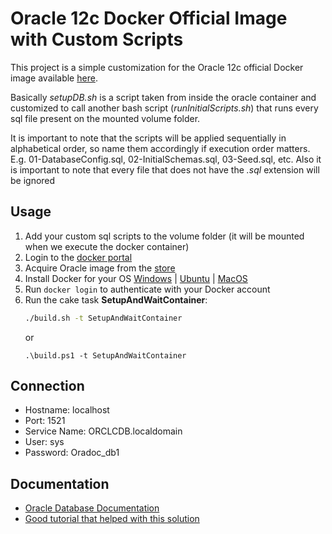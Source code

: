 # Oracle 12c Docker Official Image with Custom Scripts
This project is a simple customization for the Oracle 12c official Docker image available [here](https://hub.docker.com/_/oracle-database-enterprise-edition).

Basically *setupDB.sh* is a script taken from inside the oracle container and customized to call another bash script (*runInitialScripts.sh*) that runs every sql file present on the mounted volume folder.

It is important to note that the scripts will be applied sequentially in alphabetical order, so name them accordingly if execution order matters. E.g. 01-DatabaseConfig.sql, 02-InitialSchemas.sql, 03-Seed.sql, etc.
Also it is important to note that every file that does not have the *.sql* extension will be ignored

## Usage
1. Add your custom sql scripts to the volume folder (it will be mounted when we execute the docker container)
2. Login to the [docker portal](https://hub.docker.com/)
3. Acquire Oracle image from the [store](https://hub.docker.com/_/oracle-database-enterprise-edition)
4. Install Docker for your OS [Windows](https://docs.docker.com/docker-for-windows/install/) | [Ubuntu](https://docs.docker.com/install/linux/docker-ce/ubuntu/) | [MacOS](https://docs.docker.com/docker-for-mac/install/)
5. Run `docker login` to authenticate with your Docker account
6. Run the cake task **SetupAndWaitContainer**:
    ```bash
    ./build.sh -t SetupAndWaitContainer
    ```
    or
    ```
    .\build.ps1 -t SetupAndWaitContainer
    ```

## Connection
- Hostname: localhost
- Port: 1521
- Service Name: ORCLCDB.localdomain
- User: sys
- Password: Oradoc_db1

## Documentation
- [Oracle Database Documentation](https://docs.oracle.com/en/database/oracle/oracle-database/index.html)
- [Good tutorial that helped with this solution](https://technology.amis.nl/2017/11/18/run-oracle-database-in-docker-using-prebaked-image-from-oracle-container-registry-a-two-minute-guide/)
